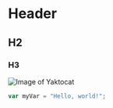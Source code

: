 # Header
## H2
### H3
![Image of Yaktocat](https://octodex.github.com/images/yaktocat.png)
``` javascript
var myVar = "Hello, world!";
```
